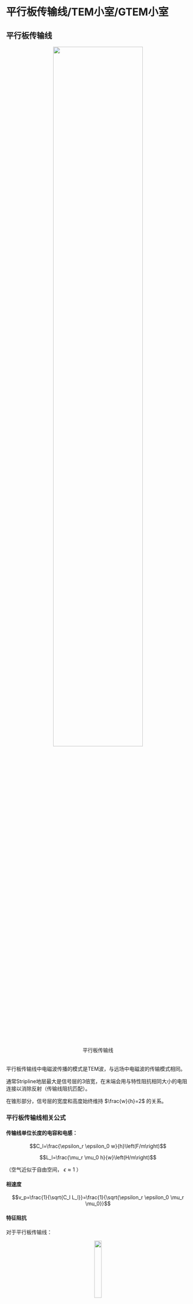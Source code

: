 # 平行板传输线/TEM小室/GTEM小室

## 平行板传输线

<div align=center>
<img src="平行板.bmp" width=70%>
<br>
<div>平行板传输线</div>
<br>
</div>

平行板传输线中电磁波传播的模式是TEM波，与远场中电磁波的传输模式相同。

通常Stripline地层最大是信号层的3倍宽，在末端会用与特性阻抗相同大小的电阻连接以消除反射（传输线阻抗匹配）。

在锥形部分，信号层的宽度和高度始终维持 $\frac{w}{h}=2$ 的关系。

### 平行板传输线相关公式

#### 传输线单位长度的电容和电感：

$$C_l=\frac{\epsilon_r \epsilon_0 w}{h}\left(F/m\right)$$

$$L_l=\frac{\mu_r \mu_0 h}{w}\left(H/m\right)$$

（空气近似于自由空间， $\epsilon \approx 1$ ）

#### 相速度

$$v_p=\frac{1}{\sqrt{C_l L_l}}=\frac{1}{\sqrt{\epsilon_r \epsilon_0 \mu_r \mu_0}}$$

#### 特征阻抗

对于平行板传输线：

<div align=center>
<img src="parallel.bmp" width=20%>
<br>
<div>平行板传输线</div>
<br>
</div>  

$$\eta=\sqrt{\frac{\mu_r \mu_0}{\epsilon_r \epsilon_0}}$$

自由空间下的特征阻抗（空气或者真空）：

$$Z_0=\eta_0\frac{h}{w}\left(\Omega\right)$$

对于带状线（我怎么觉得这玩意应该叫microstrip微带线呢）：

<div align=center>
<img src="stripline.bmp" width=30%>
<br>
<div>带状线</div>
<br>
</div>  

$$Z_0 \approx \frac{\eta_0}{\frac{w}{h}+2}$$

如果其中的电介质是不色散的，那么传输线的特征阻抗和频率无关。

#### 插入损耗

插入损耗可以用匹配网络前后的电压值计算。

$$\mathrm{Insertion\ Loss}=20log\frac{V_1}{V_2}$$

如果使用电阻分压网络，只需要计算前后电阻的分压值即可获得插入损耗。（其实就是前后功率的损耗）

#### 电阻匹配网络的电阻计算

<div align="center">
<img src="电阻匹配网络.bmp" width=40%>
<br>
<div>电阻匹配网络</div>
<br>
</div>

针对这种类型的电阻匹配网络，只需要保证

$$
\begin{cases}
    Z_{in}=R_2 || \left(R_1+Z_0\right) \\
    Z_0=R1+Z_{in} || R_2
\end{cases}
$$

解这个二元方程组就能够得到 $R_1$ 、 $R_2$ 的值。

如果引入一个辅助值

$$Z^{'}=1-\frac{Z_{in}}{Z_0}$$

那么可以计算得到

$$
\begin{cases}
    R_1=Z_0\sqrt{Z_{'}} \\
    R_2=\frac{Z_{in}}{\sqrt{Z_{'}}}
\end{cases}
$$

### 平行板传输线的优势与劣势

#### 优势

架设容易

成本低

没有频率限制

#### 劣势

自身的电场容易被周围的物体或者电磁传输干扰

如果产生高电场可能会对周围的设备产生干扰

### Example 1

这个传输线底层宽 $3.75m$

按照那个3倍的经验公式，可以算出来顶层宽 $1.25m$

题干中 $h=0.5m$ ，可以计算得到

$$Z_0 \approx \frac{\eta_0}{\frac{w}{h}+2} = \frac{120\pi}{\frac{1.25}{0.5}+2}=83.776 \mathrm{\Omega}$$

### Example 2

设计匹配网络用前面提到的公式：

$$
\begin{cases}
    R_1=Z_0\sqrt{Z_{'}} \\
    R_2=\frac{Z_{in}}{\sqrt{Z_{'}}} \\
    Z^{'}=1-\frac{Z_{in}}{Z_0}
\end{cases}
$$

直接带进去得到：$Z^{'}=0.40317$ 、 $R_1=53.19\mathrm{\Omega}$ 、 $R_2=78.746$

（从这里可以看出老印的计算精度确实让人比较恼火，难怪open ending）

### Example 3

欧姆定律 $P=\frac{U^2}{R}$ 直接出 $V_{in}=35.36\mathrm{V}$. 这边功放输出是 $25\mathrm{W}$ 而不是 $50\mathrm{W}$ ，不能搞错。

然后用分压就能算出来后续的电压为 $V_s=21.6V$

（需要注意的是从功率算出来的电压值为交流电的均方根值，并不是正弦波的峰值）

然后就是场强计算 $E=\frac{V_s}{h}=43.2 \mathrm{V/m}$

## TEM CELL（TEM小室）

这玩意长得像个放大版的同轴线，然后把待测物体放到这个同轴线里面。内部是个平行板，外部被屏蔽壳包裹，平行板与外壳用介电系数尽可能接近于1的电介质隔开。电磁波传播模式也是TEM模。

<div align=center>
<img src="TEMCELL.png" width=70%>
<br>
<div>TEM CELL</div>
<br>
</div>

### TEM CELL相关公式

<div align=center>
<img src="TEMCELL2.png" width=70%>
<br>
<div>TEM CELL的横截面</div>
<br>
</div>

#### 特征阻抗

$$Z_0 \approx \frac{\eta_0}{4\left\{\frac{a}{b}-\frac{2}{\pi}ln\left[sinh\left(\frac{\pi g}{b}\right)\right]\right\}}\ \left(\Omega\right)$$

其中 $\operatorname{sinh}(x)=\frac{1}{2}(e^x-e^{-x})$

（推过了，这个式子是对的）

#### 最大工作频率

当TEM CELL中电磁波的模式变为 $TE_{10}$ 模时，此时的频率是其最高工作频率。它在设计上是用来传输 $TEM$ 模的，如果变成 $TE_{10}$ 模就不符合设计要求了，所以是最高工作频率。

$$f_c=\frac{150}{a}\sqrt{1+\frac{ab}{\pi b_1 b_2 \operatorname{ln}(\frac{4a}{\pi g}) }}$$

如果用当中隔板的相对位置表示，可以代入

$$
\begin{cases}
    &b_1=xb \\
    &b_2=\left(1-x\right)b
\end{cases}
$$

得到

$$f_c=\frac{150}{a}\sqrt{1+\frac{a/b}{\pi x \left(1-x\right)\operatorname{ln}(\frac{4a}{\pi g})}}$$

### TEM CELL的设计方法

感觉很拍脑袋的做法。

需要满足的基础条件：

$$b_2 \geq \frac{3H}{2}$$

$$w > W$$

根据这个确定 $b$ 的取值后查表获得 $a/b$ 和 $w/b$ 的取值。

（我有点想根据 $Z_0 \approx \frac{\eta_0}{4\left\{\frac{a}{b}-\frac{2}{\pi}ln\left[sinh\left(\frac{\pi g}{b}\right)\right]\right\}}$ 暴力求解，只需要确定 $a/b$ 就能暴力反推出 $g$ 和 $w$的值）

然后计算 $f_c$

### TEM CELL的优缺点

#### 优点

内部的测试不会受到周围物体和辐射的干扰

内部的强电场不会干扰周围的电子设备

#### 限制

工作频率 $DC-f_c$

### Example 1
**PPT上的过程实在是太混沌了，我尝试尽量计算出结果而不是查表**

根据 $H=0.25m$ 确定 $b_2=0.375m$ ，所以 $b=0.75m$

根据 $w > W$ 判断出 $a$ 至少要大于 $0.5m$

拍脑袋取 $\frac{a}{b}=1$

根据

$$Z_0 \approx \frac{\eta_0}{4\left\{\frac{a}{b}-\frac{2}{\pi}ln\left[sinh\left(\frac{\pi g}{b}\right)\right]\right\}}=50\mathrm{\Omega}$$

<div align=center>
<img src="IMG_20240906_013831.jpg" width=50%>
<br>
<div>使用SOLVER求解</div>
<br>
</div>

解得 $g=0.058m$ , 得到 $w=0.634m$ 大于 $W=0.5m$ 所以这个方案可行。

计算 $f_c$ ：

$$f_c=\frac{150}{a}\sqrt{1+\frac{a/b}{\pi x \left(1-x\right)\operatorname{ln}(\frac{4a}{\pi g})}}=241.67\mathrm{MHz}$$

### Example 2
**PPT上的过程实在是太混沌了，我尝试尽量计算出结果而不是查表第二弹**

根据DUT高度 $0.1m$ 确定 $b=0.3m$

根据 $f_c$ 公式

$$f_c=\frac{150}{a}\sqrt{1+\frac{a/b}{\pi x \left(1-x\right)\operatorname{ln}(\frac{4a}{\pi g})}}=400MHz$$

解得

$$g=\frac{4a}{\pi}e^{-\frac{30a}{0.25\pi \left(64a^2-9\right)}}$$

<div align=center>
<img src="IMG_20240906_021018.jpg" width=50%>
<br>
<div>使用SOLVER求解</div>
<br>
</div>

取 $g=0.05m$ 解得 $a=0.5m$ 、 $w=0.4m$

## GTEM CELL

这玩意是G赫兹TEM小室的简称，图长这样。隔板末端也是有50欧的负载，并且还需要贴有吸波材料防止反射。能够支持 $1\mathrm{GHz}$ 以上的频率。

<div align=center>
<img src="GTEMCELL.png" width=80%>
<br>
<div>GTEM CELL</div>
<br>
</div>

### GTEM CELL的优缺点

#### 优点

工作频率可以从 $DC$ 到数 $GHz$

有屏蔽

#### 缺点

对于大东西测试来说小了点

贵

# OATS (Open Area Test Site)

<div align=center>
<img src="OATS.png" width=80%>
<br>
<div>OATS</div>
<br>
</div>

## 测试的注意事项

周围不会有引发反射的物体（一般在郊区）

需要一个导电的地平面

一般用3m法和10m法进行测试

## 优缺点

## 优点

建造和维护容易

成本非常低

## 缺点

会受到天气影响

环境电磁环境会影响发射的测量

高功率辐射测量可能会影响到周围的环境

由于环境噪声不同，测试结果不可复现

# Shielded Enclosure



#
